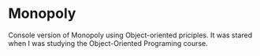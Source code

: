 # Monopoly
Console version of Monopoly using Object-oriented priciples. It was stared when I was studying the Object-Oriented Programing course.
